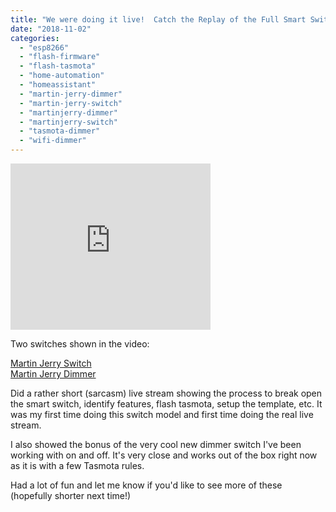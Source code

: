 ```yaml
---
title: "We were doing it live!  Catch the Replay of the Full Smart Switch Teardown and a new Dimmer."
date: "2018-11-02"
categories: 
  - "esp8266"
  - "flash-firmware"
  - "flash-tasmota"
  - "home-automation"
  - "homeassistant"
  - "martin-jerry-dimmer"
  - "martin-jerry-switch"
  - "martinjerry-dimmer"
  - "martinjerry-switch"
  - "tasmota-dimmer"
  - "wifi-dimmer"
---
```


<iframe allowfullscreen data-thumbnail-src="https://i.ytimg.com/vi/qMpKzZHSh2Q/0.jpg" frameborder="0" height="266" src="https://www.youtube.com/embed/qMpKzZHSh2Q?feature=player_embedded" width="320"></iframe>

  
  
Two switches shown in the video:  
  
[Martin Jerry Switch](https://amzn.to/2qowzv3)  
[Martin Jerry Dimmer](https://amzn.to/2PyZASV)  
  
Did a rather short (sarcasm) live stream showing the process to break open the smart switch, identify features, flash tasmota, setup the template, etc. It was my first time doing this switch model and first time doing the real live stream.  
  
I also showed the bonus of the very cool new dimmer switch I've been working with on and off. It's very close and works out of the box right now as it is with a few Tasmota rules.  
  
Had a lot of fun and let me know if you'd like to see more of these (hopefully shorter next time!)
